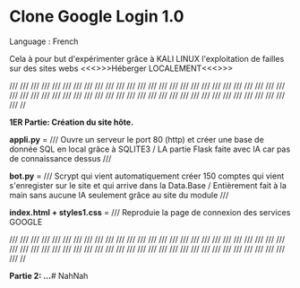 # Clone Google Login 1.0

Language :  French

Cela à pour but d'expérimenter grâce à KALI LINUX l'exploitation de failles sur des sites webs <<<>>>Héberger LOCALEMENT<<<>>>



/// /// /// /// ///	/// /// /// /// ///	/// /// /// /// ///	/// /// /// /// ///	/// /// /// /// ///	/// /// /// /// ///	/// /// /// /// ///	/// /// /// /// ///	/// /// /// /// ///	/// /// /// /// ///	/// /// /// //

**1ER Partie: Création du site hôte.**


**appli.py** = /// Ouvre un serveur le port 80 (http) et créer une base de donnée SQL en local grâce à SQLITE3 / LA partie Flask faite avec IA car pas de connaissance dessus ///


**bot.py** = /// Scrypt qui vient automatiquement créer 150 comptes qui vient s'enregister sur le site et qui arrive dans la Data.Base / Entièrement fait à la main sans aucune IA seulement grâce au site du module ///


**index.html + styles1.css** = /// Reproduie la page de connexion des services GOOGLE



/// /// /// /// ///	/// /// /// /// ///	/// /// /// /// ///	/// /// /// /// ///	/// /// /// /// ///	/// /// /// /// ///	/// /// /// /// ///	/// /// /// /// ///	/// /// /// /// ///	/// /// /// /// ///	/// /// /// //

**Partie 2: ...**#   N a h N a h 
 
 
